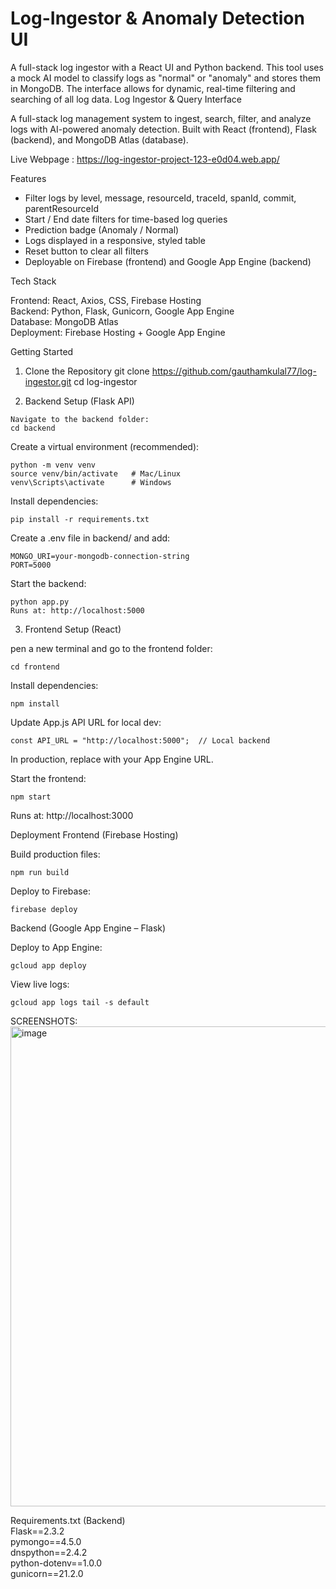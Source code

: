 # Log-Ingestor  & Anomaly Detection UI

A full-stack log ingestor with a React UI and Python backend. This tool uses a mock AI model to classify logs as "normal" or "anomaly" and stores them in MongoDB. The interface allows for dynamic, real-time filtering and searching of all log data.
Log Ingestor & Query Interface

A full-stack log management system to ingest, search, filter, and analyze logs with AI-powered anomaly detection.
Built with React (frontend), Flask (backend), and MongoDB Atlas (database).

Live Webpage : https://log-ingestor-project-123-e0d04.web.app/


Features

  * Filter logs by level, message, resourceId, traceId, spanId, commit, parentResourceId
  * Start / End date filters for time-based log queries  
  * Prediction badge (Anomaly / Normal)  
  * Logs displayed in a responsive, styled table  
  * Reset button to clear all filters
  * Deployable on Firebase (frontend) and Google App Engine (backend)

Tech Stack

  Frontend: React, Axios, CSS, Firebase Hosting                                                                                                                                           
  Backend: Python, Flask, Gunicorn, Google App Engine                                                                                                                                     
  Database: MongoDB Atlas                                                                                                                                                                 
  Deployment: Firebase Hosting + Google App Engine                                                                                                                                        

Getting Started
  1. Clone the Repository
     git clone https://github.com/gauthamkulal77/log-ingestor.git
     cd log-ingestor

  2. Backend Setup (Flask API)
    
    Navigate to the backend folder:
    cd backend

  Create a virtual environment (recommended):
    
    python -m venv venv
    source venv/bin/activate   # Mac/Linux
    venv\Scripts\activate      # Windows


  Install dependencies:

    pip install -r requirements.txt

  Create a .env file in backend/ and add:

    MONGO_URI=your-mongodb-connection-string
    PORT=5000

  Start the backend:

    python app.py
    Runs at: http://localhost:5000

3. Frontend Setup (React)

  pen a new terminal and go to the frontend folder:
  
    cd frontend

  Install dependencies:

    npm install

  Update App.js API URL for local dev:

    const API_URL = "http://localhost:5000";  // Local backend


  In production, replace with your App Engine URL.

Start the frontend:

    npm start

Runs at: http://localhost:3000

Deployment
  Frontend (Firebase Hosting)

  Build production files:

    npm run build


  Deploy to Firebase:

    firebase deploy

Backend (Google App Engine – Flask)

  Deploy to App Engine:

    gcloud app deploy

  View live logs:

    gcloud app logs tail -s default

SCREENSHOTS:
<img width="1366" height="768" alt="image" src="https://github.com/user-attachments/assets/9b543f0e-99fe-49cf-be22-54b34a1c79b7" />


Requirements.txt (Backend)                                                                                                                                                                
Flask==2.3.2                                                                                                                                                                              
pymongo==4.5.0                                                                                                                                                                            
dnspython==2.4.2                                                                                                                                                                          
python-dotenv==1.0.0                                                                                                                                                                      
gunicorn==21.2.0

